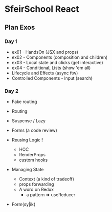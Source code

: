 # SfeirSchool React

## Plan Exos

### Day 1

- ex01 - HandsOn (JSX and props)
- ex02 - Components (composition and children)
- ex03 - Local state and clicks (get interactive)
- ex04 - Conditional, Lists (show 'em all)
- Lifecycle and Effects (async ftw)
- Controlled Components - Input (search)

### Day 2

- Fake routing
- Routing
- Suspense / Lazy
- Forms (a code review)

- Reusing Logic !

  - HOC
  - RenderProps
  - custom hooks

- Managing State

  - Context (a kind of tradeoff)
  - props forwarding
  - A word on Redux
    - a pattern => useReducer

- Form{sy|ik}
